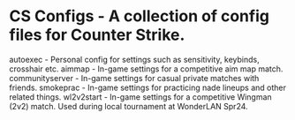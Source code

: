 # CS Configs - A collection of config files for Counter Strike.

autoexec - Personal config for settings such as sensitivity, keybinds, crosshair etc.
aimmap - In-game settings for a competitive aim map match.
communityserver - In-game settings for casual private matches with friends.
smokeprac - In-game settings for practicing nade lineups and other related things.
wl2v2start - In-game settings for a competitive Wingman (2v2) match. Used during local tournament at WonderLAN Spr24.
